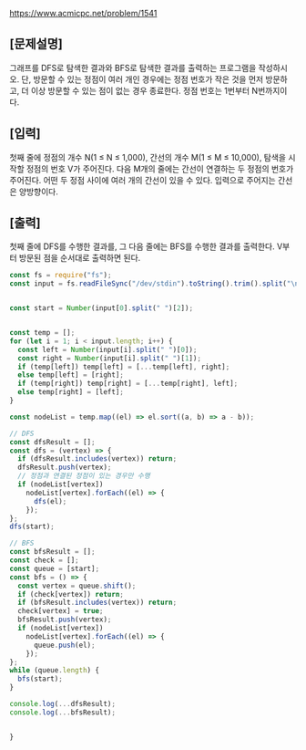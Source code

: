https://www.acmicpc.net/problem/1541

## [문제설명]

그래프를 DFS로 탐색한 결과와 BFS로 탐색한 결과를 출력하는 프로그램을 작성하시오. 단, 방문할 수 있는 정점이 여러 개인 경우에는 정점 번호가 작은 것을 먼저 방문하고, 더 이상 방문할 수 있는 점이 없는 경우 종료한다. 정점 번호는 1번부터 N번까지이다.


## [입력]
첫째 줄에 정점의 개수 N(1 ≤ N ≤ 1,000), 간선의 개수 M(1 ≤ M ≤ 10,000), 탐색을 시작할 정점의 번호 V가 주어진다. 다음 M개의 줄에는 간선이 연결하는 두 정점의 번호가 주어진다. 어떤 두 정점 사이에 여러 개의 간선이 있을 수 있다. 입력으로 주어지는 간선은 양방향이다.



## [출력]
첫째 줄에 DFS를 수행한 결과를, 그 다음 줄에는 BFS를 수행한 결과를 출력한다. V부터 방문된 점을 순서대로 출력하면 된다.




```js
const fs = require("fs");
const input = fs.readFileSync("/dev/stdin").toString().trim().split("\n");


const start = Number(input[0].split(" ")[2]);


const temp = [];
for (let i = 1; i < input.length; i++) {
  const left = Number(input[i].split(" ")[0]);
  const right = Number(input[i].split(" ")[1]);
  if (temp[left]) temp[left] = [...temp[left], right];
  else temp[left] = [right];
  if (temp[right]) temp[right] = [...temp[right], left];
  else temp[right] = [left];
}

const nodeList = temp.map((el) => el.sort((a, b) => a - b));

// DFS
const dfsResult = [];
const dfs = (vertex) => {
  if (dfsResult.includes(vertex)) return;
  dfsResult.push(vertex);
  // 정점과 연결된 정점이 있는 경우만 수행
  if (nodeList[vertex])
    nodeList[vertex].forEach((el) => {
      dfs(el);
    });
};
dfs(start);

// BFS
const bfsResult = [];
const check = [];
const queue = [start];
const bfs = () => {
  const vertex = queue.shift();
  if (check[vertex]) return;
  if (bfsResult.includes(vertex)) return;
  check[vertex] = true;
  bfsResult.push(vertex);
  if (nodeList[vertex])
    nodeList[vertex].forEach((el) => {
      queue.push(el);
    });
};
while (queue.length) {
  bfs(start);
}

console.log(...dfsResult);
console.log(...bfsResult);


}
```
